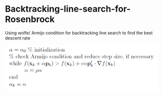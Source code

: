 # Backtracking-line-search-for-Rosenbrock

Using wolfe/ Armijo condition for backtracking line search to find the best descent rate


![](img/armijo%20condition%20check.PNG)



